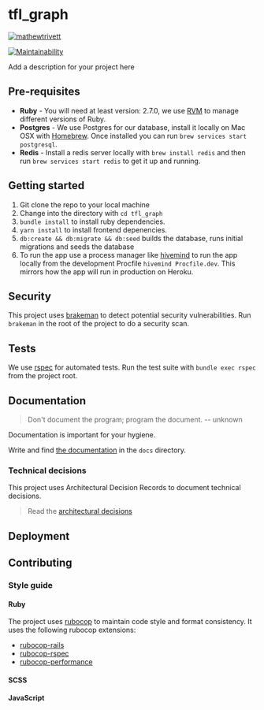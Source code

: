# tfl_graph

[![mathewtrivett](https://circleci.com/github/mathewtrivett/tfl-graphql.svg?style=svg)](https://app.circleci.com/pipelines/github/mathewtrivett/tfl-graphql)

[![Maintainability](https://api.codeclimate.com/v1/badges/44e2b4bfa9e1e1030fcc/maintainability)](https://codeclimate.com/github/mathewtrivett/tfl-graph/maintainability)

Add a description for your project here

## Pre-requisites

- **Ruby** - You will need at least version: 2.7.0, we use [RVM](https://rvm.io/) to manage different versions of Ruby.
- **Postgres** - We use Postgres for our database, install it locally on Mac OSX with [Homebrew](https://brew.sh/). Once installed you can run `brew services start postgresql`.
- **Redis** - Install a redis server locally with `brew install redis` and then run `brew services start redis` to get it up and running.

## Getting started

1. Git clone the repo to your local machine
2. Change into the directory with `cd tfl_graph`
3. `bundle install` to install ruby dependencies.
4. `yarn install` to install frontend depenencies.
5. `db:create && db:migrate && db:seed` builds the database, runs initial migrations and seeds the database
6. To run the app use a process manager like [hivemind](https://github.com/DarthSim/hivemind) to run the app locally from the development Procfile `hivemind Procfile.dev`. This mirrors how the app will run in production on Heroku.

## Security

This project uses [brakeman](https://github.com/presidentbeef/brakeman) to detect potential security vulnerabilities. Run `brakeman` in the root of the project to do a security scan.

## Tests

We use [rspec](https://github.com/rspec/rspec-rails) for automated tests. Run the test suite with `bundle exec rspec` from the project root.

## Documentation

> Don't document the program; program the document. -- unknown

Documentation is important for your hygiene.

Write and find [the documentation](docs/index.md) in the `docs` directory.

### Technical decisions

This project uses Architectural Decision Records to document technical decisions.

> Read the [architectural decisions](docs/adr/README.md)

## Deployment

## Contributing

### Style guide

#### Ruby

The project uses [rubocop](https://github.com/rubocop-hq/rubocop) to maintain code style and format consistency. It uses the following rubocop extensions:

- [rubocop-rails](https://github.com/rubocop-hq/rubocop-rails)
- [rubocop-rspec](https://github.com/rubocop-hq/rubocop-rspec)
- [rubocop-performance](https://github.com/rubocop-hq/rubocop-performance)

#### SCSS

#### JavaScript
